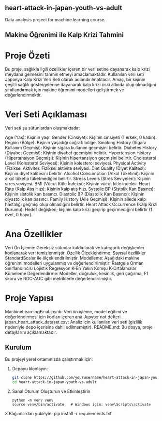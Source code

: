 ## heart-attack-in-japan-youth-vs-adult
Data analysis project for machine learning course.
## Makine Öğrenimi ile Kalp Krizi Tahmini
# Proje Özeti
Bu proje, sağlıkla ilgili özellikler içeren bir veri setine dayanarak kalp krizi meydana gelmesini tahmin etmeyi amaçlamaktadır. Kullanılan veri seti Japonya Kalp Krizi Veri Seti olarak adlandırılmaktadır. Amaç, bir kişinin çeşitli sağlık göstergelerine dayanarak kalp krizi riski altında olup olmadığını sınıflandırmak için makine öğrenimi modelleri geliştirmek ve değerlendirmektir.

# Veri Seti Açıklaması
Veri seti şu sütunlardan oluşmaktadır:

Age (Yaş): Kişinin yaşı.
Gender (Cinsiyet): Kişinin cinsiyeti (1 erkek, 0 kadın).
Region (Bölge): Kişinin yaşadığı coğrafi bölge.
Smoking History (Sigara Kullanım Geçmişi): Kişinin sigara kullanım geçmişini belirtir.
Diabetes History (Diyabet Geçmişi): Kişinin diyabet geçmişini belirtir.
Hypertension History (Hipertansiyon Geçmişi): Kişinin hipertansiyon geçmişini belirtir.
Cholesterol Level (Kolesterol Seviyesi): Kişinin kolesterol seviyesi.
Physical Activity (Fiziksel Aktivite): Fiziksel aktivite seviyesi.
Diet Quality (Diyet Kalitesi): Kişinin diyet kalitesini belirtir.
Alcohol Consumption (Alkol Tüketimi): Kişinin alkol tüketip tüketmediğini belirtir.
Stress Levels (Stres Seviyeleri): Kişinin stres seviyesi.
BMI (Vücut Kitle İndeksi): Kişinin vücut kitle indeksi.
Heart Rate (Kalp Atış Hızı): Kişinin kalp atış hızı.
Systolic BP (Sistolik Kan Basıncı): Kişinin sistolik kan basıncı.
Diastolic BP (Diastolik Kan Basıncı): Kişinin diyastolik kan basıncı.
Family History (Aile Geçmişi): Kişinin ailede kalp hastalığı geçmişi olup olmadığını belirtir.
Heart Attack Occurrence (Kalp Krizi Durumu): Hedef değişken; kişinin kalp krizi geçirip geçirmediğini belirtir (1 evet, 0 hayır).
# Ana Özellikler
Veri Ön İşleme: Gereksiz sütunlar kaldırılarak ve kategorik değişkenler kodlanarak veri temizlenmiştir.
Özellik Ölçeklendirme: Sayısal özellikler StandardScaler ile ölçeklendirilmiştir.
Modelleme: Aşağıdaki makine öğrenimi modelleri uygulanmış ve değerlendirilmiştir:
Rastgele Orman Sınıflandırıcısı
Lojistik Regresyon
K-En Yakın Komşu
K-Ortalamalar Kümeleme
Değerlendirme: Modeller, doğruluk, kesinlik, geri çağırma, F1 skoru ve ROC-AUC gibi metriklerle değerlendirilmiştir.

# Proje Yapısı
MachineLearningFinal.ipynb: Veri ön işleme, model eğitimi ve değerlendirmesi için kodları içeren ana Jupyter not defteri.
japan_heart_attack_dataset.csv: Analiz için kullanılan veri seti (gizlilik nedeniyle depo içerisine dahil edilmemiştir).
README.md: Bu dosya, proje detaylarını açıklamaktadır.

## Kurulum

Bu projeyi yerel ortamınızda çalıştırmak için:

1. Depoyu klonlayın:
   ```bash
   git clone https://github.com/yourusername/heart-attack-in-japan-youth-vs-adult.git
   cd heart-attack-in-japan-youth-vs-adult
2. Sanal Oturum Oluşturun ve Etkinleştirin
   ```
   python -m venv venv
   source venv/bin/activate   # Windows için: venv\Scripts\activate
3.Bağımlılıkları yükleyin:
   pip install -r requirements.txt

  




